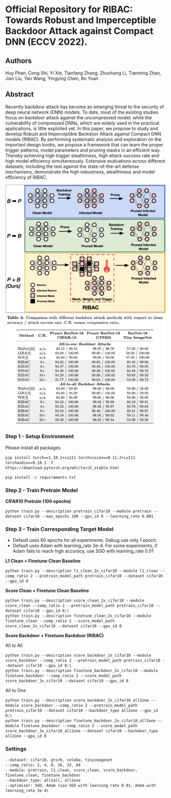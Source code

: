# Official Repository for RIBAC: Towards Robust and Imperceptible Backdoor Attack against Compact DNN (ECCV 2022).

## Authors
Huy Phan, Cong Shi, Yi Xie, Tianfang Zhang, Zhuohang Li, Tianming Zhao, Jian Liu, Yan Wang, Yingying Chen, Bo Yuan

## Abstract
Recently backdoor attack has become an emerging threat to the security of deep neural network (DNN) models. To date, most of the existing studies focus on backdoor attack against the uncompressed model; while the vulnerability of compressed DNNs, which are widely used in the practical applications, is little exploited yet. In this paper, we propose to study and develop Robust and Imperceptible Backdoor Attack against Compact DNN models (RIBAC). By performing systematic analysis and exploration on the important design knobs, we propose a framework that can learn the proper trigger patterns, model parameters and pruning masks in an efficient way. Thereby achieving high trigger stealthiness, high attack success rate and high model efficiency simultaneously. Extensive evaluations across different datasets, including the test against the state-of-the-art defense mechanisms, demonstrate the high robustness, stealthiness and model efficiency of RIBAC.

![Main Method](figures/main_figure.jpg)
![Table 3](figures/table3.jpg)

### Step 1 - Setup Environment

Please install all packages

```
pip install torch==1.10.1+cu111 torchvision==0.11.2+cu111 torchaudio==0.10.1 -f https://download.pytorch.org/whl/torch_stable.html
```

```
pip install -r requirements.txt
```

### Step 2 - Train Pretrain Model

**CIFAR10 Pretrain (100 epochs)**

```
python train.py --description pretrain_cifar10 --module pretrain --dataset cifar10 --max_epochs 100 --gpu_id 0 --learning_rate 0.001
```

### Step 3 - Train Corresponding Target Model

- Default uses 60 epochs for all experiments. Debug use only 1 epoch.
- Default uses Adam with learning_rate 3e-4. For some experiments, if Adam fails to reach high accuracy, use SGD with learning_rate 0.01

**L1 Clean + Finetune Clean Baseline**

```
python train.py --description l1_clean_2x_cifar10 --module l1_clean --comp_ratio 2 --pretrain_model_path pretrain_cifar10 --dataset cifar10 --gpu_id 0
```

**Score Clean + Finetune Clean Baseline**

```
python train.py --description score_clean_2x_cifar10 --module score_clean --comp_ratio 2 --pretrain_model_path pretrain_cifar10 --dataset cifar10 --gpu_id 0;\
python train.py --description finetune_clean_2x_cifar10 --module finetune_clean --comp_ratio 2 --score_model_path score_clean_2x_cifar10 --dataset cifar10 --gpu_id 0
```

**Score Backdoor + Finetune Backdoor (RIBAC)**

All to All

```
python train.py --description score_backdoor_2x_cifar10 --module score_backdoor --comp_ratio 2 --pretrain_model_path pretrain_cifar10 --dataset cifar10 --gpu_id 0;\
python train.py --description finetune_backdoor_2x_cifar10 --module finetune_backdoor --comp_ratio 2 --score_model_path score_backdoor_2x_cifar10 --dataset cifar10 --gpu_id 0
```

All to One

```
python train.py --description score_backdoor_2x_cifar10_all2one --module score_backdoor --comp_ratio 2 --pretrain_model_path pretrain_cifar10 --dataset cifar10 --backdoor_type all2one --gpu_id 0;\
python train.py --description finetune_backdoor_2x_cifar10_all2one --module finetune_backdoor --comp_ratio 2 --score_model_path score_backdoor_2x_cifar10_all2one --dataset cifar10 --backdoor_type all2one --gpu_id 0
```

### Settings

```
--dataset: cifar10, gtsrb, celeba, tinyimagenet
--comp_ratio: 2, 4, 8, 16, 32, 64
--module: pretrain, l1_clean, score_clean, score_backdoor, finetune_clean, finetune_backdoor
--backdoor_type: all2all, all2one
--optimizer: SGD, Adam (use SGD with learning_rate 0.01, Adam with learning_rate 3e-4)
```
